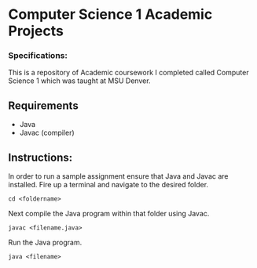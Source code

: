 # Computer Science 1 Academic Projects

### Specifications: 
This is a repository of Academic coursework I completed called Computer Science 1 which was taught at MSU Denver. 

## Requirements
* Java 
* Javac (compiler)

## Instructions: 
In order to run a sample assignment ensure that Java and Javac are installed. Fire up a terminal and navigate to the desired folder.

```
cd <foldername>
```

Next compile the Java program within that folder using Javac.

```
javac <filename.java>
```

Run the Java program. 

```
java <filename>
```
